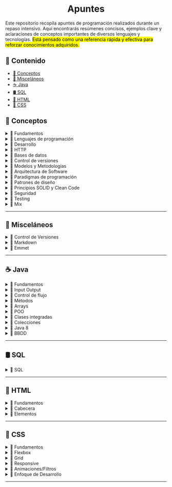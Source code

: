 <h1 align='center'>Apuntes</h1>

Este repositorio recopila apuntes de programación realizados durante un repaso intensivo. Aquí encontrarás resúmenes concisos, ejemplos clave y aclaraciones de conceptos importantes de diversos lenguajes y tecnologías. <mark>Está pensado como una referencia rápida y efectiva para reforzar conocimientos adquiridos.</mark>

<h2>📑 Contenido</h2>

- [🧠 Conceptos](#-conceptos)
- [🧩 Misceláneos](#-misceláneos)
- [☕ Java](#-java)
- [🛢️ SQL](#️-sql)
- [🩻 HTML](#-html)
- [🎨 CSS](#-css)

## 🧠 Conceptos

<!-- Fundamentos -->
<details>
  <summary>📁 Fundamentos</summary>
  <ul>
    <li><a href="https://github.com/unainavarro/apuntes/blob/main/00-conceptos/01-fundamentos/01-introduccion.md">Introducción</a></li>
    <li><a href="https://github.com/unainavarro/apuntes/blob/main/00-conceptos/01-fundamentos/02-variables.md">Variables</a></li>
    <li><a href="https://github.com/unainavarro/apuntes/blob/main/00-conceptos/01-fundamentos/03-tipos_de_datos.md">Tipos de datos</a></li>
    <li><a href="https://github.com/unainavarro/apuntes/blob/main/00-conceptos/01-fundamentos/04-arrays.md">Arrays</a></li>
    <li><a href="https://github.com/unainavarro/apuntes/blob/main/00-conceptos/01-fundamentos/05-funciones.md">Funciones</a></li>
    <li><a href="https://github.com/unainavarro/apuntes/blob/main/00-conceptos/01-fundamentos/06-control_de_flujo.md">Control de flujo</a></li>
    <li><a href="https://github.com/unainavarro/apuntes/blob/main/00-conceptos/01-fundamentos/07-algoritmos.md">Algoritmos</a></li>
    <li><a href="https://github.com/unainavarro/apuntes/blob/main/00-conceptos/01-fundamentos/08-tipos_de_algoritmos.md">Tipos de algoritmos</a></li>
    <li><a href="https://github.com/unainavarro/apuntes/blob/main/00-conceptos/01-fundamentos/09-estructura_de_datos.md">Estructuras de datos</a></li>
  </ul>  
</details>
<!-- [FIN]Fundamentos -->

<!-- Lenguajes de Programación -->
<details>
  <summary>📁 Lenguajes de programación</summary>
  <ul>
    <li><a href="https://github.com/unainavarro/apuntes/blob/main/00-conceptos/02-lenguajes-de-programacion/01-lenguajes_de_programacion.md">Lenguajes de programación</a></li>
    <li><a href="https://github.com/unainavarro/apuntes/blob/main/00-conceptos/02-lenguajes-de-programacion/02-niveles.md">Niveles</a></li>
    <li><a href="https://github.com/unainavarro/apuntes/blob/main/00-conceptos/02-lenguajes-de-programacion/03-tipado.md">Tipado</a></li>
    <li><a href="https://github.com/unainavarro/apuntes/blob/main/00-conceptos/02-lenguajes-de-programacion/04-conversion.md">Conversión</a></li>
    <li><a href="https://github.com/unainavarro/apuntes/blob/main/00-conceptos/02-lenguajes-de-programacion/05-cliente_servidor.md">Cliente y Servidor</a></li>
    <li><a href="https://github.com/unainavarro/apuntes/blob/main/00-conceptos/02-lenguajes-de-programacion/06-entorno_de_desarrollo_integrado.md">Entorno de desarrollo integrado</a></li>
  </ul>  
</details>
<!-- [FIN]Lenguajes de Programación -->

<!-- Desarrollo -->
<details>
  <summary>📁 Desarrollo</summary>
  <ul>
    <li><a href="https://github.com/unainavarro/apuntes/blob/main/00-conceptos/03-desarrollo/01-tipos_de_desarrollo.md">Tipos de desarrollo</a></li>
    <li><a href="https://github.com/unainavarro/apuntes/blob/main/00-conceptos/03-desarrollo/02-areas_de_desarrollo_web.md">Áreas de desarrollo web</a></li>
    <li><a href="https://github.com/unainavarro/apuntes/blob/main/00-conceptos/03-desarrollo/03-navegadores.md">Navegadores</a></li>
    <li><a href="https://github.com/unainavarro/apuntes/blob/main/00-conceptos/03-desarrollo/04-servidores.md">Servidores</a></li>
    <li><a href="https://github.com/unainavarro/apuntes/blob/main/00-conceptos/03-desarrollo/05-cms.md">CMS</a></li>
    <li><a href="https://github.com/unainavarro/apuntes/blob/main/00-conceptos/03-desarrollo/06-frameworks.md">Frameworks</a></li>
    <li><a href="https://github.com/unainavarro/apuntes/blob/main/00-conceptos/03-desarrollo/07-librerias.md">Librerías</a></li>
    <li><a href="https://github.com/unainavarro/apuntes/blob/main/00-conceptos/03-desarrollo/08-stacks.md">Stacks</a></li>
  </ul>  
</details>
<!-- [FIN]Desarrollo -->

<!-- HTTP -->
<details>
  <summary>📁 HTTP</summary>
  <ul>
    <li><a href="https://github.com/unainavarro/apuntes/blob/main/00-conceptos/04-http/01-introduccion.md">Introducción</a></li>
    <li><a href="https://github.com/unainavarro/apuntes/blob/main/00-conceptos/04-http/02-metodos.md">Métodos</a></li>
    <li><a href="https://github.com/unainavarro/apuntes/blob/main/00-conceptos/04-http/03-codigos_de_estado.md">Códigos de estado</a></li>
  </ul>  
</details>
<!-- [FIN]HTTP -->

<!-- Bases de datos -->
<details>
  <summary>📁 Bases de datos</summary>
  <ul>
    <li><a href="https://github.com/unainavarro/apuntes/blob/main/00-conceptos/05-bbdd/01-relacionales.md">Relacionales</a></li>
    <li><a href="https://github.com/unainavarro/apuntes/blob/main/00-conceptos/05-bbdd/02-no_relacionales.md">No-Relacionales</a></li>
    <li><a href="https://github.com/unainavarro/apuntes/blob/main/00-conceptos/05-bbdd/03-fases_de_dise%C3%B1o.md">Fases de diseño</a></li>
    <li><a href="https://github.com/unainavarro/apuntes/blob/main/00-conceptos/05-bbdd/04-procedimientos_almacenados.md">Procedimientos almacenados</a></li>
  </ul>  
</details>
<!-- [FIN]Bases de datos -->

<!-- Control de versiones -->
<details>
  <summary>📁 Control de versiones</summary>
  <ul>
    <li><a href="https://github.com/unainavarro/apuntes/blob/main/00-conceptos/06-control-de-versiones/01-control_de_versiones.md">Control de versiones</a></li>
    <li><a href="https://github.com/unainavarro/apuntes/blob/main/00-conceptos/06-control-de-versiones/02-alojamiento_de_repositorios.md">Alojamiento de repositorios</a></li>
</details>
<!-- [FIN]Control de versiones -->

<!-- Modelos y Metodologías -->
<details>
  <summary>📁 Modelos y Metodologías</summary>
  <ul>
    <li><a href="https://github.com/unainavarro/apuntes/blob/main/00-conceptos/07-Modelos y Metodologias/01-modelos_metodologias.md">Modelos y metodologías</a></li>
    <li><a href="https://github.com/unainavarro/apuntes/blob/main/00-conceptos/07-Modelos%20y%20Metodologias/02-modelo_en_cascada.md">Modelo en cascada</a></li>
    <li><a href="https://github.com/unainavarro/apuntes/blob/main/00-conceptos/07-Modelos%20y%20Metodologias/03-modelo_en_v.md">Modelo en V</a></li>
    <li><a href="https://github.com/unainavarro/apuntes/blob/main/00-conceptos/07-Modelos%20y%20Metodologias/04-modelo_incremental.md">Modelo incremental</a></li>
    <li><a href="https://github.com/unainavarro/apuntes/blob/main/00-conceptos/07-Modelos%20y%20Metodologias/05-modelo_interactivo.md">Modelos interactivo</a></li>
    <li><a href="https://github.com/unainavarro/apuntes/blob/main/00-conceptos/07-Modelos%20y%20Metodologias/06-modelo_espiral.md">Modelo en espiral</a></li>
    <li><a href="https://github.com/unainavarro/apuntes/blob/main/00-conceptos/07-Modelos%20y%20Metodologias/07-agile.md">Agile</a></li>
    <li><a href="https://github.com/unainavarro/apuntes/blob/main/00-conceptos/07-Modelos%20y%20Metodologias/08-scrum.md">Scrum</a></li>
    <li><a href="https://github.com/unainavarro/apuntes/blob/main/00-conceptos/07-Modelos%20y%20Metodologias/09-kanban.md">Kanban</a></li>
    <li><a href="https://github.com/unainavarro/apuntes/blob/main/00-conceptos/07-Modelos%20y%20Metodologias/10-extreme_programming.md">Extreme programming</a></li>
</details>
<!-- [FIN]Modelos y Metodologías -->

<!-- Arquitectura de Software -->
<details>
  <summary>📁 Arquitectura de Software</summary>
  <ul>
    <li><a href="https://github.com/unainavarro/apuntes/blob/main/00-conceptos/08-arquitectura-de-software/01-arquitectura_de_software.md">Arquitectura de software</a></li>
    <li><a href="https://github.com/unainavarro/apuntes/blob/main/00-conceptos/08-arquitectura-de-software/02-modelo_vista_controlador.md">Modelo Vista controlador</a></li>
    <li><a href="https://github.com/unainavarro/apuntes/blob/main/00-conceptos/08-arquitectura-de-software/03-arquitectura_monolitica.md">Arquitectura monolítica</a></li>
    <li><a href="https://github.com/unainavarro/apuntes/blob/main/00-conceptos/08-arquitectura-de-software/04-arquitectura_en_capas.md">Arquitectura en capas</a></li>
    <li><a href="https://github.com/unainavarro/apuntes/blob/main/00-conceptos/08-arquitectura-de-software/05-arquitectura_cliente_servidor.md">Arquitectura cliente servidor</a></li>
    <li><a href="https://github.com/unainavarro/apuntes/blob/main/00-conceptos/08-arquitectura-de-software/06-arquitectura_microservicios.md">Arquitectura microservicios</a></li>
    <li><a href="https://github.com/unainavarro/apuntes/blob/main/00-conceptos/08-arquitectura-de-software/07-arquitectura_soa.md">Arquitectura SOA</a></li>
    <li><a href="https://github.com/unainavarro/apuntes/blob/main/00-conceptos/08-arquitectura-de-software/08-arquitectura_en_n_capas.md">Arquitectura en n capas</a></li>
    <li><a href="https://github.com/unainavarro/apuntes/blob/main/00-conceptos/08-arquitectura-de-software/09-arquitectura_evento_driven.md">Arquitectura evento driven</a></li>
    <li><a href="https://github.com/unainavarro/apuntes/blob/main/00-conceptos/08-arquitectura-de-software/10-arquitectura_capas_hexagonal.md">Arquitectura capas hexagonales</a></li>
    <li><a href="https://github.com/unainavarro/apuntes/blob/main/00-conceptos/08-arquitectura-de-software/11-arquitectura_basada_en_componentes.md">Arquitectura basada en componentes</a></li>
    <li><a href="https://github.com/unainavarro/apuntes/blob/main/00-conceptos/08-arquitectura-de-software/12-arquitectura_en_la_nube.md">Arquitectura en la nube</a></li>
</details>
<!-- [FIN]Arquitectura de Software -->

<!-- Paradigmas de programación -->
<details>
  <summary>📁 Paradigmas de programación</summary>
  <ul>
    <li><a href="https://github.com/unainavarro/apuntes/blob/main/00-conceptos/09-paradigmas-de-programacion/01-imperativa.md">Imperativas</a></li>
    <li><a href="https://github.com/unainavarro/apuntes/blob/main/00-conceptos/09-paradigmas-de-programacion/02-declarativa.md">Declarativa</a></li>
    <li><a href="https://github.com/unainavarro/apuntes/blob/main/00-conceptos/09-paradigmas-de-programacion/03-funcional.md">Funcional</a></li>
    <li><a href="https://github.com/unainavarro/apuntes/blob/main/00-conceptos/09-paradigmas-de-programacion/04-orientada_a_objetos.md">Orientada a objetos</a></li>
    <li><a href="https://github.com/unainavarro/apuntes/blob/main/00-conceptos/09-paradigmas-de-programacion/05-logica.md">Lógica</a></li>
    <li><a href="https://github.com/unainavarro/apuntes/blob/main/00-conceptos/09-paradigmas-de-programacion/06-basada_en_componentes.md">Basada en componentes</a></li>
    <li><a href="https://github.com/unainavarro/apuntes/blob/main/00-conceptos/09-paradigmas-de-programacion/07-concurrente.md">Concurrente</a></li>
    <li><a href="https://github.com/unainavarro/apuntes/blob/main/00-conceptos/09-paradigmas-de-programacion/08-reactiva.md">Reactiva</a></li>
    <li><a href="https://github.com/unainavarro/apuntes/blob/main/00-conceptos/09-paradigmas-de-programacion/09-basada_en_eventos.md">Basada en eventos</a></li>
    <li><a href="https://github.com/unainavarro/apuntes/blob/main/00-conceptos/09-paradigmas-de-programacion/10-aspecto-orientada.md">Aspecto orientada</a></li>
</details>
<!-- [FIN]Paradigmas de programación -->

<!-- Patrones de diseño -->
<details>
  <summary>📁 Patrones de diseño</summary>
  <ul>
    <li><a href="https://github.com/unainavarro/apuntes/blob/main/00-conceptos/10-patrones-de-dise%C3%B1o/01-creacion.md">Creación</a></li>
    <li><a href="https://github.com/unainavarro/apuntes/blob/main/00-conceptos/10-patrones-de-dise%C3%B1o/02-estructurales.md">Estructurales</a></li>
    <li><a href="https://github.com/unainavarro/apuntes/blob/main/00-conceptos/10-patrones-de-dise%C3%B1o/03-comportamiento.md">Comportamiento</a></li>
    <li><a href="https://github.com/unainavarro/apuntes/blob/main/00-conceptos/10-patrones-de-dise%C3%B1o/04-arquitectonicos.md">Arquitectónicos</a></li>
    <li><a href="https://github.com/unainavarro/apuntes/blob/main/00-conceptos/10-patrones-de-dise%C3%B1o/05-concurrencia.md">Concurrencia</a></li>
</details>
<!-- [FIN]Patrones de diseño -->

<!-- Principios SOLID y Clean Code -->
<details>
  <summary>📁 Principios SOLID y Clean Code</summary>
  <ul>
    <li><a href="https://github.com/unainavarro/apuntes/blob/main/00-conceptos/11-principios-solid-clean-code/01-principios_solid.md">Principios SOLID</a></li>
    <li><a href="https://github.com/unainavarro/apuntes/blob/main/00-conceptos/11-principios-solid-clean-code/02-clean_code.md">Clean Code</a></li>
</details>
<!-- [FIN]Principios SOLID y Clean Code -->

<!-- Seguridad -->
<details>
  <summary>📁 Seguridad</summary>
  <ul>
    <li><a href="https://github.com/unainavarro/apuntes/blob/main/00-conceptos/12-seguridad/01-protocolos_de_seguridad.md">Protocolos de seguridad</a></li>
    <li><a href="https://github.com/unainavarro/apuntes/blob/main/00-conceptos/12-seguridad/02-criptografia.md">Criptografía</a></li>
    <li><a href="https://github.com/unainavarro/apuntes/blob/main/00-conceptos/12-seguridad/03-algoritmos.md">Algoritmos</a></li>
</details>
<!-- [FIN]Seguridad -->

<!-- Testing -->
<details>
  <summary>📁 Testing</summary>
  <ul>
    <li><a href="https://github.com/unainavarro/apuntes/blob/main/00-conceptos/13-testing/01-quality_assurance.md">Quality assurance</a></li>
    <li><a href="https://github.com/unainavarro/apuntes/blob/main/00-conceptos/13-testing/02-unitarias.md">Unitarias</a></li>
    <li><a href="https://github.com/unainavarro/apuntes/blob/main/00-conceptos/13-testing/03-integracion.md">Integración</a></li>
    <li><a href="https://github.com/unainavarro/apuntes/blob/main/00-conceptos/13-testing/04-funcionales.md">Funcionales</a></li>
    <li><a href="https://github.com/unainavarro/apuntes/blob/main/00-conceptos/13-testing/05-sistema.md">Sistema</a></li>
    <li><a href="https://github.com/unainavarro/apuntes/blob/main/00-conceptos/13-testing/06-aceptacion.md">Aceptación</a></li>
    <li><a href="https://github.com/unainavarro/apuntes/blob/main/00-conceptos/13-testing/07-regresion.md">Regresión</a></li>
    <li><a href="https://github.com/unainavarro/apuntes/blob/main/00-conceptos/13-testing/08-rendimiento.md">Rendimiento</a></li>
    <li><a href="https://github.com/unainavarro/apuntes/blob/main/00-conceptos/13-testing/09-carga.md">Carga</a></li>
    <li><a href="https://github.com/unainavarro/apuntes/blob/main/00-conceptos/13-testing/10-estres.md">Estrés</a></li>
    <li><a href="https://github.com/unainavarro/apuntes/blob/main/00-conceptos/13-testing/11-usabilidad.md">Usabilidad</a></li>
    <li><a href="https://github.com/unainavarro/apuntes/blob/main/00-conceptos/13-testing/12-seguridad.md">Seguridad</a></li>
    <li><a href="https://github.com/unainavarro/apuntes/blob/main/00-conceptos/13-testing/13-compatibilidad.md">Compatibilidad</a></li>
    <li><a href="https://github.com/unainavarro/apuntes/blob/main/00-conceptos/13-testing/14-interfaz_de_usuario.md">Interfaz de usuario</a></li>
    <li><a href="https://github.com/unainavarro/apuntes/blob/main/00-conceptos/13-testing/15-caja_blanca.md">Caja blanca</a></li>
    <li><a href="https://github.com/unainavarro/apuntes/blob/main/00-conceptos/13-testing/16-caja_negra.md">Caja negra</a></li>
    <li><a href="https://github.com/unainavarro/apuntes/blob/main/00-conceptos/13-testing/17-humo.md">Humo</a></li>
    <li><a href="https://github.com/unainavarro/apuntes/blob/main/00-conceptos/13-testing/18-sanidad.md">Sanidad</a></li>
    <li><a href="https://github.com/unainavarro/apuntes/blob/main/00-conceptos/13-testing/19-instalacion.md">Instalación</a></li>
</details>
<!-- [FIN]Testing -->

<!-- Mix -->
<details>
  <summary>📁 Mix</summary>
  <ul>
    <li><a href="https://github.com/unainavarro/apuntes/blob/main/00-conceptos/14-mix/01-refactorizar.md">Refactorización</a></li>
    <li><a href="https://github.com/unainavarro/apuntes/blob/main/00-conceptos/14-mix/02-depurar.md">Depurar</a></li>
    <li><a href="https://github.com/unainavarro/apuntes/blob/main/00-conceptos/14-mix/03-code_review.md">Code Review</a></li>
    <li><a href="https://github.com/unainavarro/apuntes/blob/main/00-conceptos/14-mix/04-api.md">API</a></li>
    <li><a href="https://github.com/unainavarro/apuntes/blob/main/00-conceptos/14-mix/05-restful.md">REST y RESTful</a></li>
    <li><a href="https://github.com/unainavarro/apuntes/blob/main/00-conceptos/14-mix/06-soap.md">SOAP</a></li>
    <li><a href="https://github.com/unainavarro/apuntes/blob/main/00-conceptos/14-mix/07-contenedores.md">Contenedores</a></li>
    <li><a href="https://github.com/unainavarro/apuntes/blob/main/00-conceptos/14-mix/08-web_service.md">Web Services</a></li>
    <li><a href="https://github.com/unainavarro/apuntes/blob/main/00-conceptos/14-mix/09-json.md">JSON</a></li>
    <li><a href="https://github.com/unainavarro/apuntes/blob/main/00-conceptos/14-mix/10-metadatos.md">Metadatos</a></li>
    <li><a href="https://github.com/unainavarro/apuntes/blob/main/00-conceptos/14-mix/11-hilos.md">Hilos</a></li>
</details>
<!-- [FIN]Mix -->

---

## 🧩 Misceláneos

<!-- Control de Versiones -->
<details>
  <summary>📁 Control de Versiones</summary>
  <ul>
    <li><a href="https://github.com/unainavarro/apuntes/blob/main/01-miscelaneos/01-control-de-versiones/01-introduccion.md">Introducción</a></li>
    <li><a href="https://github.com/unainavarro/apuntes/blob/main/01-miscelaneos/01-control-de-versiones/02-git.md">Git</a></li>
    <li><a href="https://github.com/unainavarro/apuntes/blob/main/01-miscelaneos/01-control-de-versiones/03-github.md">GitHub</a></li>
    <li><a href="https://github.com/unainavarro/apuntes/blob/main/01-miscelaneos/01-control-de-versiones/04-areas_de_trabajo.md">Áreas de trabajo</a></li>
    <li><a href="https://github.com/unainavarro/apuntes/blob/main/01-miscelaneos/01-control-de-versiones/05-repositorios.md">Repositorios</a></li>
    <li><a href="https://github.com/unainavarro/apuntes/blob/main/01-miscelaneos/01-control-de-versiones/06-estados.md">Estados</a></li>
    <li><a href="https://github.com/unainavarro/apuntes/blob/main/01-miscelaneos/01-control-de-versiones/07-commits.md">Commits</a></li>
    <li><a href="https://github.com/unainavarro/apuntes/blob/main/01-miscelaneos/01-control-de-versiones/08-commits_operaciones.md">Commits (Operaciones)</a></li>
    <li><a href="https://github.com/unainavarro/apuntes/blob/main/01-miscelaneos/01-control-de-versiones/09-remoto.md">Remoto</a></li>
    <li><a href="https://github.com/unainavarro/apuntes/blob/main/01-miscelaneos/01-control-de-versiones/10-ramas.md">Ramas</a></li>
    <li><a href="https://github.com/unainavarro/apuntes/blob/main/01-miscelaneos/01-control-de-versiones/11-etiquetas.md">Etiquetas</a></li>
    <li><a href="https://github.com/unainavarro/apuntes/blob/main/01-miscelaneos/01-control-de-versiones/12-versiones.md">Versiones</a></li>
    <li><a href="https://github.com/unainavarro/apuntes/blob/main/01-miscelaneos/01-control-de-versiones/13-gitignore.md">Gitignore</a></li>
    <li><a href="https://github.com/unainavarro/apuntes/blob/main/01-miscelaneos/01-control-de-versiones/14-pull_request.md">Pull Request</a></li>
    <li><a href="https://github.com/unainavarro/apuntes/blob/main/01-miscelaneos/01-control-de-versiones/15-issues_milestone_labels.md">Issues, Milestone y Labels</a></li>
    <li><a href="https://github.com/unainavarro/apuntes/blob/main/01-miscelaneos/01-control-de-versiones/16-forks.md">Forks</a></li>
    <li><a href="https://github.com/unainavarro/apuntes/blob/main/01-miscelaneos/01-control-de-versiones/17-seguridad.md">Seguridad</a></li>
    <li><a href="https://github.com/unainavarro/apuntes/blob/main/01-miscelaneos/01-control-de-versiones/18-conflictos.md">Conflictos</a></li>
    <li><a href="https://github.com/unainavarro/apuntes/blob/main/01-miscelaneos/01-control-de-versiones/19-operaciones_basicas.md">Operaciones Básicas</a></li>
</details>
<!-- [FIN]Control de Versiones -->

<!-- Markdown -->
<details>
  <summary>📁 Markdown</summary>
  <ul>
    <li><a href="https://github.com/unainavarro/apuntes/blob/main/01-miscelaneos/02-markdown/01-markdown.md">Markdown</a></li>
    <li><a href="https://github.com/unainavarro/apuntes/blob/main/01-miscelaneos/02-markdown/02-snippets.md">Snippets</a></li>
</details>
<!-- [FIN]Markdown -->

<!-- Emmet -->
<details>
  <summary>📁 Emmet</summary>
  <ul>
    <li><a href="https://github.com/unainavarro/apuntes/blob/main/01-miscelaneos/03-emmet/01-html.md">HTML</a></li>
    <li><a href="https://github.com/unainavarro/apuntes/blob/main/01-miscelaneos/03-emmet/02-css.md">CSS</a></li>
</details>
<!-- [FIN]Emmet -->

---

## ☕ Java

<!-- Fundamentos -->
<details>
  <summary>📁 Fundamentos</summary>
  <ul>
    <li><a href="https://github.com/unainavarro/apuntes/blob/main/02-java/01-fundamentos/01-introduccion.md">Introducción</a></li>
    <li><a href="https://github.com/unainavarro/apuntes/blob/main/02-java/01-fundamentos/02-instalaciones.md">Instalaciones</a></li>
    <li><a href="https://github.com/unainavarro/apuntes/blob/main/02-java/01-fundamentos/03-glosario.md">Glosario</a></li>
    <li><a href="https://github.com/unainavarro/apuntes/blob/main/02-java/01-fundamentos/04-palabras_reservadas.md">Palabras reservadas</a></li>
    <li><a href="https://github.com/unainavarro/apuntes/blob/main/02-java/01-fundamentos/05-compilacion_ejecucion.md">Compilación y ejecución</a></li>
    <li><a href="https://github.com/unainavarro/apuntes/blob/main/02-java/01-fundamentos/06-entrada_principal.md">Entrada principal</a></li>
    <li><a href="https://github.com/unainavarro/apuntes/blob/main/02-java/01-fundamentos/07-variables.md">Variables</a></li>
    <li><a href="https://github.com/unainavarro/apuntes/blob/main/02-java/01-fundamentos/08-constantes.md">Constantes</a></li>
    <li><a href="https://github.com/unainavarro/apuntes/blob/main/02-java/01-fundamentos/09-tipos_de_datos.md">Tipos de datos</a></li>
    <li><a href="https://github.com/unainavarro/apuntes/blob/main/02-java/01-fundamentos/10-operadores.md">Operadores</a></li>
    <li><a href="https://github.com/unainavarro/apuntes/blob/main/02-java/01-fundamentos/11-comentarios.md">Comentarios</a></li>
    <li><a href="https://github.com/unainavarro/apuntes/blob/main/02-java/01-fundamentos/12-convencion_de_nombres.md">Convención de nombres</a></li>
</details>
<!-- [FIN]Fundamentos -->

<!-- Input Output -->
<details>
  <summary>📁 Input Output</summary>
  <ul>
    <li><a href="https://github.com/unainavarro/apuntes/blob/main/02-java/02-input_output/01-imprimir_datos.md">Imprimir datos</a>
    <li><a href="https://github.com/unainavarro/apuntes/blob/main/02-java/02-input_output/02-scanner.md">Scanner</a>
    <li><a href="https://github.com/unainavarro/apuntes/blob/main/02-java/02-input_output/03-bufferedreader.md">BufferedReader</a>
    <li><a href="https://github.com/unainavarro/apuntes/blob/main/02-java/02-input_output/04-salida_formateada.md">Salida formateada</a>
</details>
<!-- [FIN]Input Output -->

<!-- Control de Flujo -->
<details>
  <summary>📁 Control de flujo</summary>
  <ul>
    <li><a href="https://github.com/unainavarro/apuntes/blob/main/02-java/03-control_de_flujo/01-condicionales.md">Condicionales</a>
    <li><a href="https://github.com/unainavarro/apuntes/blob/main/02-java/03-control_de_flujo/02-bucles.md">Bucles</a>
    <li><a href="https://github.com/unainavarro/apuntes/blob/main/02-java/03-control_de_flujo/03-continue_break.md">Continue y Break</a>
    <li><a href="https://github.com/unainavarro/apuntes/blob/main/02-java/03-control_de_flujo/04-return.md">Return</a>
    <li><a href="https://github.com/unainavarro/apuntes/blob/main/02-java/03-control_de_flujo/05-excepciones.md">Excepciones</a>
</details>
<!-- [FIN]Control de Flujo -->

<!-- Métodos -->
<details>
  <summary>📁 Métodos</summary>
  <ul>
    <li><a href="https://github.com/unainavarro/apuntes/blob/main/02-java/04-metodos/01-metodos.md">Métodos</a>
    <li><a href="https://github.com/unainavarro/apuntes/blob/main/02-java/04-metodos/02-tipos_de_retorno.md">Tipos de retorno</a>
    <li><a href="https://github.com/unainavarro/apuntes/blob/main/02-java/04-metodos/03-parametros.md">Parámetros</a>
    <li><a href="https://github.com/unainavarro/apuntes/blob/main/02-java/04-metodos/04-modificadores_de_acceso.md">Modificadores de acceso</a>
    <li><a href="https://github.com/unainavarro/apuntes/blob/main/02-java/04-metodos/05-this.md">This</a>
    <li><a href="https://github.com/unainavarro/apuntes/blob/main/02-java/04-metodos/06-tipos.md">Tipos</a>
    <li><a href="https://github.com/unainavarro/apuntes/blob/main/02-java/04-metodos/07-sobrecarga.md">Sobrecarga</a>
    <li><a href="https://github.com/unainavarro/apuntes/blob/main/02-java/04-metodos/08-sobrescritura.md">Sobrescritura</a>
</details>
<!-- [FIN]Métodos -->

<!-- Arrays -->
<details>
  <summary>📁 Arrays</summary>
  <ul>
    <li><a href="https://github.com/unainavarro/apuntes/blob/main/02-java/05-arrays/01-arrays.md">Arrays</a>
    <li><a href="https://github.com/unainavarro/apuntes/blob/main/02-java/05-arrays/02-multidimensional.md">Multidimensional</a>
    <li><a href="https://github.com/unainavarro/apuntes/blob/main/02-java/05-arrays/03-clase_array.md">Clase array</a>
    <li><a href="https://github.com/unainavarro/apuntes/blob/main/02-java/05-arrays/04-array_irregulares.md">Array irregulares</a>
    <li><a href="https://github.com/unainavarro/apuntes/blob/main/02-java/05-arrays/05-final.md">Final</a>
</details>
<!-- [FIN]Arrays -->

<!-- POO -->
<details>
  <summary>📁 POO</summary>
  <ul>
    <li><a href="https://github.com/unainavarro/apuntes/blob/main/02-java/06-poo/01-introduccion.md">Introducción</a>
    <li><a href="https://github.com/unainavarro/apuntes/blob/main/02-java/06-poo/02-constructores.md">Constructores</a>
    <li><a href="https://github.com/unainavarro/apuntes/blob/main/02-java/06-poo/02-modificadores_de_acceso.md">Modificadores de acceso</a>
    <li><a href="https://github.com/unainavarro/apuntes/blob/main/02-java/06-poo/03-clases_objetos.md">Clase Objeto</a>
    <li><a href="https://github.com/unainavarro/apuntes/blob/main/02-java/06-poo/04-herencia.md">Herencia</a>
    <li><a href="https://github.com/unainavarro/apuntes/blob/main/02-java/06-poo/05-polimorfismo.md">Polimorfismo</a>
    <li><a href="https://github.com/unainavarro/apuntes/blob/main/02-java/06-poo/06-abstraccion.md">Abstracción</a>
    <li><a href="https://github.com/unainavarro/apuntes/blob/main/02-java/06-poo/07-encapsulacion.md">Encapsulación</a>
    <li><a href="https://github.com/unainavarro/apuntes/blob/main/02-java/06-poo/08-this.md">This</a>
    <li><a href="https://github.com/unainavarro/apuntes/blob/main/02-java/06-poo/09-paquetes.md">Paquetes</a>
</details>
<!-- [FIN]POO -->

<!-- Clases integradas -->
<details>
  <summary>📁 Clases integradas</summary>
  <ul>
    <li><a href="https://github.com/unainavarro/apuntes/blob/main/02-java/07-clases_integradas/01-clases_integradas.md">Clases integradas</a>
    <li><a href="https://github.com/unainavarro/apuntes/blob/main/02-java/07-clases_integradas/02-string.md">String</a>
    <li><a href="https://github.com/unainavarro/apuntes/blob/main/02-java/07-clases_integradas/03-math.md">Math</a>
    <li><a href="https://github.com/unainavarro/apuntes/blob/main/02-java/07-clases_integradas/04-system.md">System</a>
    <li><a href="https://github.com/unainavarro/apuntes/blob/main/02-java/07-clases_integradas/05-old_date.md">Old Date</a>
    <li><a href="https://github.com/unainavarro/apuntes/blob/main/02-java/07-clases_integradas/06-file.md">File</a>
</details>
<!-- [FIN]Clases integradas -->

<!-- Colecciones -->
<details>
  <summary>📁 Colecciones</summary>
  <ul>
    <li>
      <details>
        <summary>📁 Listas</summary>
        <ul>
          <li><a href="https://github.com/unainavarro/apuntes/blob/main/02-java/08-colecciones/01-listas/01-arraylist.md">Array list</a></li>
          <li><a href="https://github.com/unainavarro/apuntes/blob/main/02-java/08-colecciones/01-listas/02-linkedlist.md">Linked list</a></li>
          <li><a href="https://github.com/unainavarro/apuntes/blob/main/02-java/08-colecciones/01-listas/03-vector.md">Vector</a></li>
          <li><a href="https://github.com/unainavarro/apuntes/blob/main/02-java/08-colecciones/01-listas/04-stack.md">Stack</a></li>
        </ul>
      </details>
    </li>
    <li>
      <details>
        <summary>📁 Conjuntos</summary>
        <ul>
          <li><a href="https://github.com/unainavarro/apuntes/blob/main/02-java/08-colecciones/02-conjuntos/01-set.md">Set</a></li>
          <li><a href="https://github.com/unainavarro/apuntes/blob/main/02-java/08-colecciones/02-conjuntos/02-hashset.md">HashSet</a></li>
          <li><a href="https://github.com/unainavarro/apuntes/blob/main/02-java/08-colecciones/02-conjuntos/03-linkedhashset.md">LinkedHashSet</a></li>
          <li><a href="https://github.com/unainavarro/apuntes/blob/main/02-java/08-colecciones/02-conjuntos/04-treeset.md">TreeSet</a></li>
        </ul>
      </details>
    </li>
    <li>
      <details>
        <summary>📁 Mapas</summary>
        <ul>
          <li><a href="https://github.com/unainavarro/apuntes/blob/main/02-java/08-colecciones/03-mapas/01-map.md">Map</a></li>
          <li><a href="https://github.com/unainavarro/apuntes/blob/main/02-java/08-colecciones/03-mapas/02-hashmap.md">HashMap</a></li>
          <li><a href="https://github.com/unainavarro/apuntes/blob/main/02-java/08-colecciones/03-mapas/03-linkedhashmap.md">LinkedHashMap</a></li>
          <li><a href="https://github.com/unainavarro/apuntes/blob/main/02-java/08-colecciones/03-mapas/04-treemap.md">TreeMap</a></li>
        </ul>
      </details>
    </li>
    <li>
      <details>
        <summary>📁 Colas</summary>
        <ul>
          <li><a href="https://github.com/unainavarro/apuntes/blob/main/02-java/08-colecciones/04-colas/01-queue.md">Queue</a></li>
          <li><a href="https://github.com/unainavarro/apuntes/blob/main/02-java/08-colecciones/04-colas/02-priorityqueue.md">PriorityQueue</a></li>
          <li><a href="https://github.com/unainavarro/apuntes/blob/main/02-java/08-colecciones/04-colas/03-arraydeque.md">ArrayDeque</a></li>
        </ul>
      </details>
    </li>
    <li>
      <details>
        <summary>📁 Colecciones Sincronizadas</summary>
        <ul>
          <li><a href="https://github.com/unainavarro/apuntes/blob/main/02-java/08-colecciones/05-colecciones_sincronizadas/01-collections_synchronizedlist.md">Collections synchronizedList</a></li>
          <li><a href="https://github.com/unainavarro/apuntes/blob/main/02-java/08-colecciones/05-colecciones_sincronizadas/02-collections_synchronizedset.md">Collections synchronizedSet</a></li>
          <li><a href="https://github.com/unainavarro/apuntes/blob/main/02-java/08-colecciones/05-colecciones_sincronizadas/03-collections_synchronizedmap.md">Collections synchronizedMap</a></li>
        </ul>
      </details>
    </li>
    <li>
      <details>
        <summary>📁 Otros</summary>
        <ul>
          <li><a href="https://github.com/unainavarro/apuntes/blob/main/02-java/08-colecciones/06-otros/01-bitset.md">BitSet</a></li>
          <li><a href="https://github.com/unainavarro/apuntes/blob/main/02-java/08-colecciones/06-otros/02-enumset.md">EnumSet</a></li>
        </ul>
      </details>
    </li>
  </ul>
</details>
<!-- [FIN]Colecciones -->

<!-- Java 8 -->
<details>
  <summary>📁 Java 8</summary>
  <ul>
    <li><a href="https://github.com/unainavarro/apuntes/blob/main/02-java/09-java_8/01-expresiones_lambda.md">Expresiones Lambda</a></li>
    <li><a href="https://github.com/unainavarro/apuntes/blob/main/02-java/09-java_8/02-stream_api.md">Stream API</a></li>
    <li><a href="https://github.com/unainavarro/apuntes/blob/main/02-java/09-java_8/03-fecha_api.md">Fecha API</a></li>
    <li><a href="https://github.com/unainavarro/apuntes/blob/main/02-java/09-java_8/04-interfaces.md">Interfaces</a></li>
    <li><a href="https://github.com/unainavarro/apuntes/blob/main/02-java/09-java_8/05-anotaciones.md">Anotaciones</a></li>
    <li><a href="https://github.com/unainavarro/apuntes/blob/main/02-java/09-java_8/06-string_joiner.md">String  Joiner</a></li>
</details>
<!-- [FIN]Java 8 -->

<!-- BBDD -->
<details>
  <summary>📁 BBDD</summary>
  <ul>
    <li><a href="https://github.com/unainavarro/apuntes/blob/main/02-java/10-bbdd/01-jdbc.md">JDBC</a></li>
    <li><a href="https://github.com/unainavarro/apuntes/blob/main/02-java/10-bbdd/02-jdbc_poo.md">JDBC POO</a></li>
    <li><a href="https://github.com/unainavarro/apuntes/blob/main/02-java/10-bbdd/03-jdbc_pool.md">JDBC Pool</a></li>
</details>
<!-- [FIN]BBDD -->

---

## 🛢️ SQL

<!-- SQL -->
<details>
  <summary>📁 SQL</summary>
  <ul>
    <li><a href="https://github.com/unainavarro/apuntes/blob/main/03-sql/01-introduccion.md">Introducción</a></li>
    <li><a href="https://github.com/unainavarro/apuntes/blob/main/03-sql/02-sintaxis_basica.md">Sintaxis básica</a></li>
    <li><a href="https://github.com/unainavarro/apuntes/blob/main/03-sql/03-lenguaje_de_definicion_de_datos.md">Lenguaje de definición de datos</a></li>
    <li><a href="https://github.com/unainavarro/apuntes/blob/main/03-sql/04-lenguaje_de_manipulacion_de_datos.md">Lenguaje de manipulación de datos</a></li>
    <li><a href="https://github.com/unainavarro/apuntes/blob/main/03-sql/05-consultas_agregadas.md">Consultas agregadas</a></li>
    <li><a href="https://github.com/unainavarro/apuntes/blob/main/03-sql/06-restricciones_de_datos.md">Restricciones de datos</a></li>
    <li><a href="https://github.com/unainavarro/apuntes/blob/main/03-sql/07-consultas_de_union.md">Consultas de union</a></li>
    <li><a href="https://github.com/unainavarro/apuntes/blob/main/03-sql/08-sub_consultas.md">Sub consultas</a></li>
    <li><a href="https://github.com/unainavarro/apuntes/blob/main/03-sql/09-funciones_avanzadas.md">Funciones avanzadas</a></li>
    <li><a href="https://github.com/unainavarro/apuntes/blob/main/03-sql/10-vistas.md">Vistas</a></li>
    <li><a href="https://github.com/unainavarro/apuntes/blob/main/03-sql/11-indices.md">Indices</a></li>
    <li><a href="https://github.com/unainavarro/apuntes/blob/main/03-sql/12-transacciones.md">Transacciones</a></li>
    <li><a href="https://github.com/unainavarro/apuntes/blob/main/03-sql/13-optimizacion.md">Optimización</a></li>
    <li><a href="https://github.com/unainavarro/apuntes/blob/main/03-sql/14-conceptos_avanzados.md">Conceptos avanzados</a></li>
</details>
<!-- [FIN]SQL -->

---

## 🩻 HTML

<!-- Fundamentos -->
<details>
  <summary>📁 Fundamentos</summary>
  <ul>
    <li><a href="https://github.com/unainavarro/apuntes/blob/main/04-html/01-fundamentos/01-introduccion.md">Introducción</a></li>
    <li><a href="https://github.com/unainavarro/apuntes/blob/main/04-html/01-fundamentos/02-elementos.md">Elementos</a></li>
    <li><a href="https://github.com/unainavarro/apuntes/blob/main/04-html/01-fundamentos/03-etiquetas.md">Etiquetas</a></li>
    <li><a href="https://github.com/unainavarro/apuntes/blob/main/04-html/01-fundamentos/04-atributos.md">Atributos</a></li>
    <li><a href="https://github.com/unainavarro/apuntes/blob/main/04-html/01-fundamentos/05-comportamiento.md">Comportamiento</a></li>
</details>
<!-- [FIN]Fundamentos -->

<!-- Cabecera -->
<details>
  <summary>📁 Cabecera</summary>
  <ul>
    <li><a href="https://github.com/unainavarro/apuntes/blob/main/04-html/02-cabecera/01-head.md">Head</a></li>
    <li><a href="https://github.com/unainavarro/apuntes/blob/main/04-html/02-cabecera/02-meta.md">Meta</a></li>
    <li><a href="https://github.com/unainavarro/apuntes/blob/main/04-html/02-cabecera/03-link.md">Link</a></li>
    <li><a href="https://github.com/unainavarro/apuntes/blob/main/04-html/02-cabecera/04-script.md">Script</a></li>
    <li><a href="https://github.com/unainavarro/apuntes/blob/main/04-html/02-cabecera/05-favicon.md">FavIcon</a></li>
</details>
<!-- [FIN]Cabecera -->

<!-- Elementos -->
<details>
  <summary>📁 Elementos</summary>
  <ul>
    <li><a href="https://github.com/unainavarro/apuntes/blob/main/04-html/03-elementos/01-semanticos.md">Semánticos</a></li>
    <li><a href="https://github.com/unainavarro/apuntes/blob/main/04-html/03-elementos/02-textos.md">Textos</a></li>
    <li><a href="https://github.com/unainavarro/apuntes/blob/main/04-html/03-elementos/03-enlaces.md">Enlaces</a></li>
    <li><a href="https://github.com/unainavarro/apuntes/blob/main/04-html/03-elementos/04-listas.md">Listas</a></li>
    <li><a href="https://github.com/unainavarro/apuntes/blob/main/04-html/03-elementos/05-tablas.md">Tablas</a></li>
    <li><a href="https://github.com/unainavarro/apuntes/blob/main/04-html/03-elementos/06-formularios.md">Formularios</a></li>
    <li><a href="https://github.com/unainavarro/apuntes/blob/main/04-html/03-elementos/07-imagenes.md">Imágenes</a></li>
    <li><a href="https://github.com/unainavarro/apuntes/blob/main/04-html/03-elementos/08-audio_video.md">Audio y Video</a></li>
    <li><a href="https://github.com/unainavarro/apuntes/blob/main/04-html/03-elementos/09-objetos_externos.md">Objetos externos</a></li>
    <li><a href="https://github.com/unainavarro/apuntes/blob/main/04-html/03-elementos/10-map.md">Map</a></li>
    <li><a href="https://github.com/unainavarro/apuntes/blob/main/04-html/03-elementos/11-etiquetas_interactivas.md">Etiquetas interactivas</a></li>
    <li><a href="https://github.com/unainavarro/apuntes/blob/main/04-html/03-elementos/12-templates.md">Templates</a></li>
</details>
<!-- [FIN]Elementos -->

---

## 🎨 CSS

<!-- Fundamentos -->
<details>
  <summary>📁 Fundamentos</summary>
  <ul>
    <li><a href="https://github.com/unainavarro/apuntes/blob/main/05-css/01-fundamentos/01-introduccion.md">Introducción</a></li>
    <li><a href="https://github.com/unainavarro/apuntes/blob/main/05-css/01-fundamentos/02-agregar_css.md">Agregar CSS</a></li>
    <li><a href="https://github.com/unainavarro/apuntes/blob/main/05-css/01-fundamentos/03-selectores.md">Selectores</a></li>
    <li><a href="https://github.com/unainavarro/apuntes/blob/main/05-css/01-fundamentos/04-cascada.md">Cascada</a></li>
    <li><a href="https://github.com/unainavarro/apuntes/blob/main/05-css/01-fundamentos/05-herencia.md">Herencia</a></li>
    <li><a href="https://github.com/unainavarro/apuntes/blob/main/05-css/01-fundamentos/06-especificidad.md">Especificidad</a></li>
    <li><a href="https://github.com/unainavarro/apuntes/blob/main/05-css/01-fundamentos/07-modelo_de_caja.md">Modelo de caja</a></li>
    <li><a href="https://github.com/unainavarro/apuntes/blob/main/05-css/01-fundamentos/08-posicionamiento.md">Posicionamiento</a></li>
    <li><a href="https://github.com/unainavarro/apuntes/blob/main/05-css/01-fundamentos/09-capas_visibilidad.md">Capas-Visibilidad</a></li>
    <li><a href="https://github.com/unainavarro/apuntes/blob/main/05-css/01-fundamentos/10-pseudoclases.md">Pseudoclases</a></li>
    <li><a href="https://github.com/unainavarro/apuntes/blob/main/05-css/01-fundamentos/11-pseudoelementos.md">Pseudoelementos</a></li>
    <li><a href="https://github.com/unainavarro/apuntes/blob/main/05-css/01-fundamentos/12-unidades.md">Unidades</a></li>
    <li><a href="https://github.com/unainavarro/apuntes/blob/main/05-css/01-fundamentos/13-fuentes.md">Fuentes</a></li>
    <li><a href="https://github.com/unainavarro/apuntes/blob/main/05-css/01-fundamentos/14-colores.md">Colores</a></li>
    <li><a href="https://github.com/unainavarro/apuntes/blob/main/05-css/01-fundamentos/15-degradados.md">Degradados</a></li>
    <li><a href="https://github.com/unainavarro/apuntes/blob/main/05-css/01-fundamentos/16-sombras.md">Sombras</a></li>
    <li><a href="https://github.com/unainavarro/apuntes/blob/main/05-css/01-fundamentos/17-variables.md">Variables</a></li>
    <li><a href="https://github.com/unainavarro/apuntes/blob/main/05-css/01-fundamentos/18-funciones.md">Funciones</a></li>
    <li><a href="https://github.com/unainavarro/apuntes/blob/main/05-css/01-fundamentos/19-nesting.md">Nesting</a></li>
    <li><a href="https://github.com/unainavarro/apuntes/blob/main/05-css/01-fundamentos/20-navegadores.md">Navegadores</a></li>
    <li><a href="https://github.com/unainavarro/apuntes/blob/main/05-css/01-fundamentos/21-reglas_de_arroba.md">Reglas de Arroba</a></li>
</details>
<!-- [FIN]Fundamentos -->

<!-- Flexbox -->
<details>
  <summary>📁 Flexbox</summary>
  <ul>
    <li><a href="https://github.com/unainavarro/apuntes/blob/main/05-css/02-flexbox/01-introduccion.md">Introducción</a></li>
    <li><a href="https://github.com/unainavarro/apuntes/blob/main/05-css/02-flexbox/02-flujo_de_flexbox.md">Flujo de flexbox</a></li>
    <li><a href="https://github.com/unainavarro/apuntes/blob/main/05-css/02-flexbox/03-eje_principal.md">Eje principal</a></li>
    <li><a href="https://github.com/unainavarro/apuntes/blob/main/05-css/02-flexbox/04-eje_transversal.md">Eje transversal</a></li>
    <li><a href="https://github.com/unainavarro/apuntes/blob/main/05-css/02-flexbox/05-tama%C3%B1o_hijos.md">Tamaño hijos</a></li>
    <li><a href="https://github.com/unainavarro/apuntes/blob/main/05-css/02-flexbox/06-mover_hijos.md">Mover hijos</a></li>
    <li><a href="https://github.com/unainavarro/apuntes/blob/main/05-css/02-flexbox/07-ordenar_hijos.md">Ordenar hijos</a></li>
    <li><a href="https://github.com/unainavarro/apuntes/blob/main/05-css/02-flexbox/08-wrap.md">Wrap</a></li>
    <li><a href="https://github.com/unainavarro/apuntes/blob/main/05-css/02-flexbox/09-gap.md">Gap</a></li>
</details>
<!-- [FIN]Flexbox -->

<!-- Grid -->
<details>
  <summary>📁 Grid</summary>
  <ul>
    <li><a href="https://github.com/unainavarro/apuntes/blob/main/05-css/03-grid/01-introduccion.md">Introducción</a></li>
    <li><a href="https://github.com/unainavarro/apuntes/blob/main/05-css/03-grid/02-explicito.md">Explicito</a></li>
    <li><a href="https://github.com/unainavarro/apuntes/blob/main/05-css/03-grid/03-implicito.md">Implícito</a></li>
    <li><a href="https://github.com/unainavarro/apuntes/blob/main/05-css/03-grid/04-lineas.md">Líneas</a></li>
    <li><a href="https://github.com/unainavarro/apuntes/blob/main/05-css/03-grid/05-areas.md">Áreas</a></li>
    <li><a href="https://github.com/unainavarro/apuntes/blob/main/05-css/03-grid/06-autofill_autofit.md">Autofill y Autofit</a></li>
    <li><a href="https://github.com/unainavarro/apuntes/blob/main/05-css/03-grid/07-mover_items.md">Mover items</a></li>
</details>
<!-- [FIN]Grid -->

<!-- Responsive -->
<details>
  <summary>📁 Responsive</summary>
  <ul>
    <li><a href=""></a></li>
</details>
<!-- [FIN]Responsive -->

<!-- Animaciones/Filtros -->
<details>
  <summary>📁 Animaciones/Filtros</summary>
  <ul>
    <li><a href=""></a></li>
</details>
<!-- [FIN]Animaciones/Filtros -->

<!-- Enfoque de Desarrollo -->
<details>
  <summary>📁 Enfoque de Desarrollo</summary>
  <ul>
    <li><a href=""></a></li>
</details>
<!-- [FIN]Enfoque de Desarrollo -->

---

<!-- ## 🚀 JavaScript

---

## 🔒 TypeScript

---

## 🌱 NodeJs

--- -->
